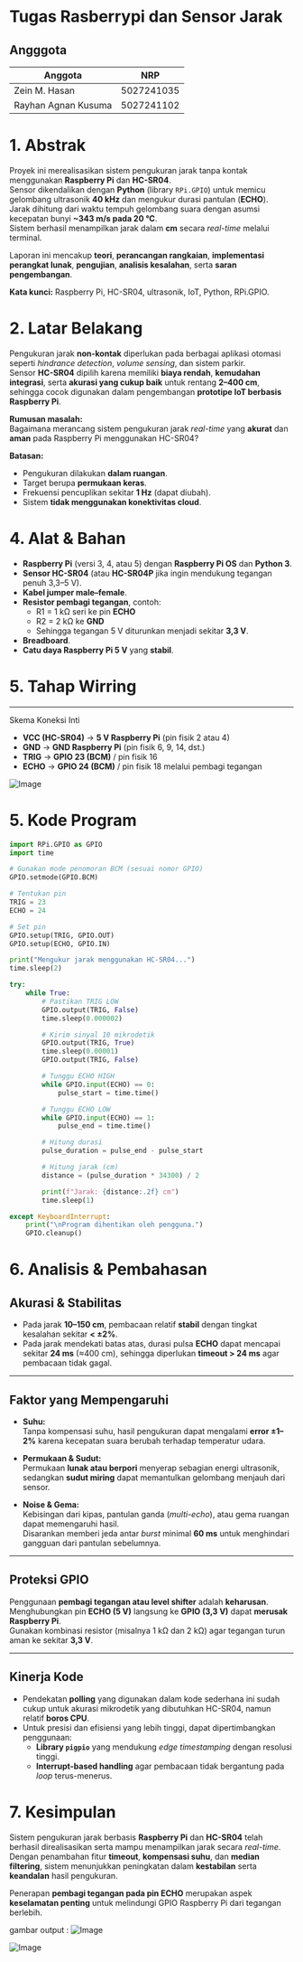 # Tugas Rasberrypi dan Sensor Jarak

## Angggota

| Anggota | NRP  |
| ------- | --- |
| Zein M. Hasan | 5027241035 |
| Rayhan Agnan Kusuma | 5027241102 |

# 1. Abstrak

Proyek ini merealisasikan sistem pengukuran jarak tanpa kontak menggunakan **Raspberry Pi** dan **HC-SR04**.  
Sensor dikendalikan dengan **Python** (library `RPi.GPIO`) untuk memicu gelombang ultrasonik **40 kHz** dan mengukur durasi pantulan (**ECHO**).  
Jarak dihitung dari waktu tempuh gelombang suara dengan asumsi kecepatan bunyi **~343 m/s pada 20 °C**.  
Sistem berhasil menampilkan jarak dalam **cm** secara *real-time* melalui terminal.  

Laporan ini mencakup **teori**, **perancangan rangkaian**, **implementasi perangkat lunak**, **pengujian**, **analisis kesalahan**, serta **saran pengembangan**.

**Kata kunci:** Raspberry Pi, HC-SR04, ultrasonik, IoT, Python, RPi.GPIO.

# 2. Latar Belakang

Pengukuran jarak **non-kontak** diperlukan pada berbagai aplikasi otomasi seperti *hindrance detection*, *volume sensing*, dan sistem parkir.  
Sensor **HC-SR04** dipilih karena memiliki **biaya rendah**, **kemudahan integrasi**, serta **akurasi yang cukup baik** untuk rentang **2–400 cm**, sehingga cocok digunakan dalam pengembangan **prototipe IoT berbasis Raspberry Pi**.

**Rumusan masalah:**  
Bagaimana merancang sistem pengukuran jarak *real-time* yang **akurat** dan **aman** pada Raspberry Pi menggunakan HC-SR04?

**Batasan:**  
- Pengukuran dilakukan **dalam ruangan**.  
- Target berupa **permukaan keras**.  
- Frekuensi pencuplikan sekitar **1 Hz** (dapat diubah).  
- Sistem **tidak menggunakan konektivitas cloud**.

# 4. Alat & Bahan

- **Raspberry Pi** (versi 3, 4, atau 5) dengan **Raspberry Pi OS** dan **Python 3**.  
- **Sensor HC-SR04** (atau **HC-SR04P** jika ingin mendukung tegangan penuh 3,3–5 V).  
- **Kabel jumper male–female**.  
- **Resistor pembagi tegangan**, contoh:
  - R1 = 1 kΩ seri ke pin **ECHO**
  - R2 = 2 kΩ ke **GND**
  - Sehingga tegangan 5 V diturunkan menjadi sekitar **3,3 V**.  
- **Breadboard**.  
- **Catu daya Raspberry Pi 5 V** yang **stabil**.

# 5. Tahap Wirring

---

 Skema Koneksi Inti

- **VCC (HC-SR04)** → **5 V Raspberry Pi** (pin fisik 2 atau 4)  
- **GND** → **GND Raspberry Pi** (pin fisik 6, 9, 14, dst.)  
- **TRIG** → **GPIO 23 (BCM)** / pin fisik 16  
- **ECHO** → **GPIO 24 (BCM)** / pin fisik 18 melalui pembagi tegangan  

![Image](https://github.com/user-attachments/assets/6fb484e5-c2e3-48b4-98f2-95f4cdcc82b2)


# 5. Kode Program

```python
import RPi.GPIO as GPIO
import time

# Gunakan mode penomoran BCM (sesuai nomor GPIO)
GPIO.setmode(GPIO.BCM)

# Tentukan pin
TRIG = 23
ECHO = 24

# Set pin
GPIO.setup(TRIG, GPIO.OUT)
GPIO.setup(ECHO, GPIO.IN)

print("Mengukur jarak menggunakan HC-SR04...")
time.sleep(2)

try:
    while True:
        # Pastikan TRIG LOW
        GPIO.output(TRIG, False)
        time.sleep(0.000002)

        # Kirim sinyal 10 mikrodetik
        GPIO.output(TRIG, True)
        time.sleep(0.00001)
        GPIO.output(TRIG, False)

        # Tunggu ECHO HIGH
        while GPIO.input(ECHO) == 0:
            pulse_start = time.time()

        # Tunggu ECHO LOW
        while GPIO.input(ECHO) == 1:
            pulse_end = time.time()

        # Hitung durasi
        pulse_duration = pulse_end - pulse_start

        # Hitung jarak (cm)
        distance = (pulse_duration * 34300) / 2

        print(f"Jarak: {distance:.2f} cm")
        time.sleep(1)

except KeyboardInterrupt:
    print("\nProgram dihentikan oleh pengguna.")
    GPIO.cleanup()
```

# 6. Analisis & Pembahasan

## Akurasi & Stabilitas
- Pada jarak **10–150 cm**, pembacaan relatif **stabil** dengan tingkat kesalahan sekitar **< ±2%**.  
- Pada jarak mendekati batas atas, durasi pulsa **ECHO** dapat mencapai sekitar **24 ms** (≈400 cm), sehingga diperlukan **timeout > 24 ms** agar pembacaan tidak gagal.

---

## Faktor yang Mempengaruhi

- **Suhu:**  
  Tanpa kompensasi suhu, hasil pengukuran dapat mengalami **error ±1–2%** karena kecepatan suara berubah terhadap temperatur udara.  

- **Permukaan & Sudut:**  
  Permukaan **lunak atau berpori** menyerap sebagian energi ultrasonik, sedangkan **sudut miring** dapat memantulkan gelombang menjauh dari sensor.  

- **Noise & Gema:**  
  Kebisingan dari kipas, pantulan ganda (*multi-echo*), atau gema ruangan dapat memengaruhi hasil.  
  Disarankan memberi jeda antar *burst* minimal **60 ms** untuk menghindari gangguan dari pantulan sebelumnya.

---

## Proteksi GPIO
Penggunaan **pembagi tegangan atau level shifter** adalah **keharusan**.  
Menghubungkan pin **ECHO (5 V)** langsung ke **GPIO (3,3 V)** dapat **merusak Raspberry Pi**.  
Gunakan kombinasi resistor (misalnya 1 kΩ dan 2 kΩ) agar tegangan turun aman ke sekitar **3,3 V**.

---

## Kinerja Kode
- Pendekatan **polling** yang digunakan dalam kode sederhana ini sudah cukup untuk akurasi mikrodetik yang dibutuhkan HC-SR04, namun relatif **boros CPU**.  
- Untuk presisi dan efisiensi yang lebih tinggi, dapat dipertimbangkan penggunaan:
  - **Library `pigpio`** yang mendukung *edge timestamping* dengan resolusi tinggi.  
  - **Interrupt-based handling** agar pembacaan tidak bergantung pada *loop* terus-menerus.

# 7. Kesimpulan

Sistem pengukuran jarak berbasis **Raspberry Pi** dan **HC-SR04** telah berhasil direalisasikan serta mampu menampilkan jarak secara *real-time*.  
Dengan penambahan fitur **timeout**, **kompensasi suhu**, dan **median filtering**, sistem menunjukkan peningkatan dalam **kestabilan** serta **keandalan** hasil pengukuran.  

Penerapan **pembagi tegangan pada pin ECHO** merupakan aspek **keselamatan penting** untuk melindungi GPIO Raspberry Pi dari tegangan berlebih.

gambar output :
![Image](https://github.com/user-attachments/assets/31ed9b7c-c37e-45af-9134-1ab282b3a35e)

![Image](https://github.com/user-attachments/assets/c0a62bea-d30e-4bf9-99f4-1678275a5ba9)



